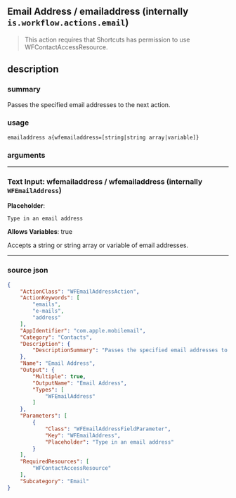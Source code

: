 
## Email Address / emailaddress (internally `is.workflow.actions.email`)

> This action requires that Shortcuts has permission to use WFContactAccessResource.


## description

### summary

Passes the specified email addresses to the next action.


### usage
```
emailaddress a{wfemailaddress=[string|string array|variable]}
```

### arguments

---

### Text Input: wfemailaddress / wfemailaddress (internally `WFEmailAddress`)
**Placeholder**:
```
Type in an email address
```
**Allows Variables**: true



Accepts a string or string array or variable of email addresses.

---

### source json

```json
{
	"ActionClass": "WFEmailAddressAction",
	"ActionKeywords": [
		"emails",
		"e-mails",
		"address"
	],
	"AppIdentifier": "com.apple.mobilemail",
	"Category": "Contacts",
	"Description": {
		"DescriptionSummary": "Passes the specified email addresses to the next action."
	},
	"Name": "Email Address",
	"Output": {
		"Multiple": true,
		"OutputName": "Email Address",
		"Types": [
			"WFEmailAddress"
		]
	},
	"Parameters": [
		{
			"Class": "WFEmailAddressFieldParameter",
			"Key": "WFEmailAddress",
			"Placeholder": "Type in an email address"
		}
	],
	"RequiredResources": [
		"WFContactAccessResource"
	],
	"Subcategory": "Email"
}
```
